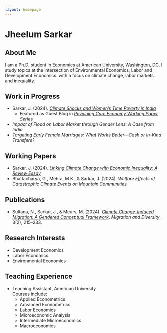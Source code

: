 ```yaml
---
layout: homepage
---
```


# Jheelum Sarkar

## About Me

I am a Ph.D. student in Economics at American University, Washington, DC. I study topics at the intersection of Environmental Economics, Labor and Development Economics.  with a focus on climate change, labor markets and inequality.
 
## Work in Progress
- Sarkar, J. (2024). *[Climate Shocks and Women’s Time Poverty in India](https://www.cambridge.org/engage/coe/article-details/670ef249cec5d6c142430f63)*
    - Featured as Guest Blog in *[Revaluing Care Economy Working Paper Series](https://www.revaluingcare.org/time-poverty-and-climate-shocks-how-married-women-bear-the-brunt/)* 
- *Impact of Flood on Labor Market through Gender Lens: A Case from India*  
- *Targeting Early Female Marriages: What Works Better—Cash or In-Kind Transfers?*

## Working Papers

- Sarkar, J. (2024). *[Linking Climate Change with Economic Inequality: A Review Essay](https://dx.doi.org/10.2139/ssrn.4814257)*
- Bhattacharya, G., Mehra, M.K., & Sarkar, J. (2024). *Welfare Effects of Catastrophic Climate Events on Mountain Communities* 

## Publications

- Sultana, N., Sarkar, J., & Meurs, M. (2024). *[Climate Change-Induced Migration: A Gendered Conceptual Framework](https://journals.tplondon.com/md/article/view/3177)*. *Migration and Diversity*, 3(2), 215–233. 

## Research Interests

- Development Economics  
- Labor Economics  
- Environmental Economics 

## Teaching Experience

- Teaching Assistant, American University  
  Courses include:  
  - Applied Econometrics  
  - Advanced Econometrics 
  - Labor Economics 
  - Microeconomic Analysis  
  - Intermediate Microeconomics  
  - Macroeconomics   

